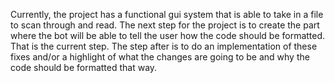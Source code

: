 Currently, the project has a functional gui system that is able to take in a file to scan through and read. The next step for the project is to create the part where the bot will be able to tell the user how the code should be formatted. That is the current step. The step after is to do an implementation of these fixes and/or a highlight of what the changes are going to be and why the code should be formatted that way. 